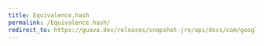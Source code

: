```yaml
---
title: Equivalence.hash
permalink: /Equivalence.hash/
redirect_to: https://guava.dev/releases/snapshot-jre/api/docs/com/google/common/base/Equivalence.html#hash-T-
---
```

